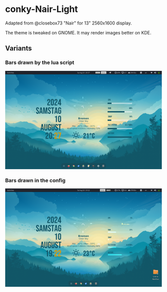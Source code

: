 # conky-Nair-Light
Adapted from @closebox73 "Nair" for 13" 2560x1600 display. 

The theme is tweaked on GNOME. It may render images better on KDE.

## Variants
### Bars drawn by the lua script
![screenshot1](./Nair/preview_solid.png)

### Bars drawn in the config

![screenshot2](./Nair/preview_faded.png)

